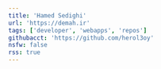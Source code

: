 ```yaml
---
title: 'Hamed Sedighi'
url: 'https://demah.ir'
tags: ['developer', 'webapps', 'repos']
githubacct: 'https://github.com/herol3oy'
nsfw: false
rss: true
---
```

